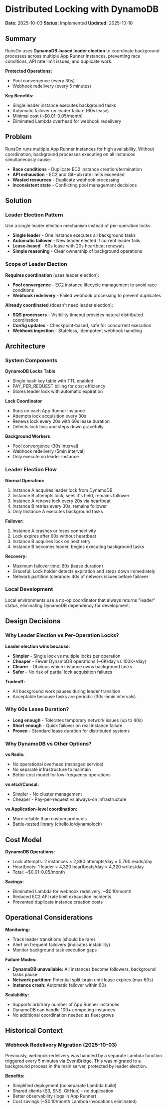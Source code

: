 # Distributed Locking with DynamoDB

**Date:** 2025-10-03
**Status:** Implemented
**Updated:** 2025-10-10

## Summary

RunsOn uses **DynamoDB-based leader election** to coordinate background processes across multiple App Runner instances, preventing race conditions, API rate limit issues, and duplicate work.

**Protected Operations:**
- Pool convergence (every 30s)
- Webhook redelivery (every 5 minutes)

**Key Benefits:**
- Single leader instance executes background tasks
- Automatic failover on leader failure (60s lease)
- Minimal cost (~$0.01-0.05/month)
- Eliminated Lambda overhead for webhook redelivery

## Problem

RunsOn runs multiple App Runner instances for high availability. Without coordination, background processes executing on all instances simultaneously cause:

- **Race conditions** - Duplicate EC2 instance creation/termination
- **API exhaustion** - EC2 and GitHub rate limits exceeded
- **Wasted resources** - Duplicate webhook processing
- **Inconsistent state** - Conflicting pool management decisions

## Solution

### Leader Election Pattern

Use a single leader election mechanism instead of per-operation locks:

- **Single leader** - One instance executes all background tasks
- **Automatic failover** - New leader elected if current leader fails
- **Lease-based** - 60s lease with 20s heartbeat renewals
- **Simple reasoning** - Clear ownership of background operations

### Scope of Leader Election

**Requires coordination** (uses leader election):
- **Pool convergence** - EC2 instance lifecycle management to avoid race conditions
- **Webhook redelivery** - Failed webhook processing to prevent duplicates

**Already coordinated** (doesn't need leader election):
- **SQS processors** - Visibility timeout provides natural distributed coordination
- **Config updates** - Checkpoint-based, safe for concurrent execution
- **Webhook ingestion** - Stateless, idempotent webhook handling

## Architecture

### System Components

**DynamoDB Locks Table**
- Single hash key table with TTL enabled
- PAY_PER_REQUEST billing for cost efficiency
- Stores leader lock with automatic expiration

**Lock Coordinator**
- Runs on each App Runner instance
- Attempts lock acquisition every 30s
- Renews lock every 20s with 60s lease duration
- Detects lock loss and steps down gracefully

**Background Workers**
- Pool convergence (30s interval)
- Webhook redelivery (5min interval)
- Only execute on leader instance

### Leader Election Flow

**Normal Operation:**
1. Instance A acquires leader lock from DynamoDB
2. Instance B attempts lock, sees it's held, remains follower
3. Instance A renews lock every 20s via heartbeat
4. Instance B retries every 30s, remains follower
5. Only Instance A executes background tasks

**Failover:**
1. Instance A crashes or loses connectivity
2. Lock expires after 60s without heartbeat
3. Instance B acquires lock on next retry
4. Instance B becomes leader, begins executing background tasks

**Recovery:**
- Maximum failover time: 60s (lease duration)
- Graceful: Lock holder detects expiration and steps down immediately
- Network partition tolerance: 40s of network issues before failover

### Local Development

Local environments use a no-op coordinator that always returns "leader" status, eliminating DynamoDB dependency for development.

## Design Decisions

### Why Leader Election vs Per-Operation Locks?

**Leader election wins because:**
- **Simpler** - Single lock vs multiple locks per operation
- **Cheaper** - Fewer DynamoDB operations (~6K/day vs 100K+/day)
- **Clearer** - Obvious which instance owns background tasks
- **Safer** - No risk of partial lock acquisition failures

**Tradeoff:**
- All background work pauses during leader transition
- Acceptable because tasks are periodic (30s-5min intervals)

### Why 60s Lease Duration?

- **Long enough** - Tolerates temporary network issues (up to 40s)
- **Short enough** - Quick failover on real instance failure
- **Proven** - Standard lease duration for distributed systems

### Why DynamoDB vs Other Options?

**vs Redis:**
- No operational overhead (managed service)
- No separate infrastructure to maintain
- Better cost model for low-frequency operations

**vs etcd/Consul:**
- Simpler - No cluster management
- Cheaper - Pay-per-request vs always-on infrastructure

**vs Application-level coordination:**
- More reliable than custom protocols
- Battle-tested library (cirello.io/dynamolock)

## Cost Model

**DynamoDB Operations:**
- Lock attempts: 2 instances × 2,880 attempts/day = 5,760 reads/day
- Heartbeats: 1 leader × 4,320 heartbeats/day = 4,320 writes/day
- Total: ~$0.01-0.05/month

**Savings:**
- Eliminated Lambda for webhook redelivery: ~$0.10/month
- Reduced EC2 API rate limit exhaustion incidents
- Prevented duplicate instance creation costs

## Operational Considerations

**Monitoring:**
- Track leader transitions (should be rare)
- Alert on frequent failovers (indicates instability)
- Monitor background task execution gaps

**Failure Modes:**
- **DynamoDB unavailable:** All instances become followers, background tasks pause
- **Network partition:** Potential split-brain until lease expires (max 60s)
- **Instance crash:** Automatic failover within 60s

**Scalability:**
- Supports arbitrary number of App Runner instances
- DynamoDB can handle 100+ competing instances
- No additional coordination needed as fleet grows

## Historical Context

### Webhook Redelivery Migration (2025-10-03)

Previously, webhook redelivery was handled by a separate Lambda function triggered every 5 minutes via EventBridge. This was migrated to a background process in the main server, protected by leader election.

**Benefits:**
- Simplified deployment (no separate Lambda build)
- Shared clients (S3, SNS, GitHub) - no duplication
- Better observability (logs in App Runner)
- Cost savings (~$0.10/month Lambda invocations eliminated)
